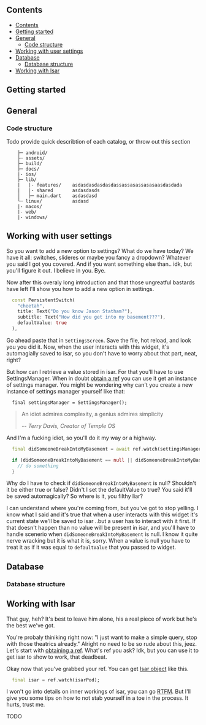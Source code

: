 ## Contents

- [Contents](#contents)
- [Getting started](#getting-started)
- [General](#general)
  - [Code structure](#code-structure)
- [Working with user settings](#working-with-user-settings)
- [Database](#database)
  - [Database structure](#database-structure)
- [Working with Isar](#working-with-isar)

## Getting started



## General

### Code structure

Todo provide quick describtion of each catalog, or throw out this section
```
    ├─ android/
    ├─ assets/
    ├─ build/
    ├─ docs/
    |- ios/
    ├─ lib/
    |   |- features/    asdasdasdasdasdassassasassasasaasdasdada
    |   |- shared       asdasdasds
    │   ├─ main.dart    asdasdasd
    └─ linux/           asdasd
    |- macos/
    |- web/
    |- windows/
```


## Working with user settings
So you want to add a new option to settings? What do we have today? We have it all: switches, slideres or maybe you fancy a dropdown? Whatever you said I got you covered. And if you want something else than.. idk, but you'll figure it out. I believe in you. Bye.

Now after this overaly long introduction and that those ungreatful bastards have left I'll show you how to add a new option in settings.

```dart
  const PersistentSwitch(
    "cheetah",
    title: Text("Do you know Jason Statham?"),
    subtitle: Text("How did you get into my basement???"),
    defaultValue: true
  ),
```

Go ahead paste that in `SettingsScreen`. Save the file, hot reload, and look you you did it. Now, when the user interacts with this widget, it's automagially saved to isar, so you don't have to worry about that part, neat, right?


But how can I retrieve a value stored in isar. For that you'll have to use SettingsManager. When in doubt [obtain a ref](https://docs-v2.riverpod.dev/docs/concepts/reading#obtaining-a-ref-object) you can use it get an instance of settings manager. You might be wondering why can't you create a new instance of settings manager yourself like that:

```
  final settingsManager = SettingsManager();
```

> An idiot admires complexity, a genius admires simplicity
>
> -- <cite>Terry Davis, Creator of Temple OS</cite>

And I'm a fucking idiot, so you'll do it my way or a highway.

```dart
  final didSomeoneBreakIntoMyBasement = await ref.watch(settingsManagerProvider).getValue("cheetah"); // can be null

  if (didSomeoneBreakIntoMyBasement == null || didSomeoneBreakIntoMyBasement) {
    // do something
  }
```

Why do I have to check if `didSomeoneBreakIntoMyBasement` is null? Shouldn't it be either true or false? Didn't I set the defaultValue to true? You said it'll be saved automagically? So where is it, you filthy liar?

I can understand where you're coming from, but you've got to stop yelling. I know what I said and it's true that when a user interacts with this widget it's current state we'll be saved to isar ..but a user has to interact with it first. If that doesn't happen than no value will be present in isar, and you'll have to handle scenerio when `didSomeoneBreakIntoMyBasement` is null. I know it quite nerve wracking but it is what it is, sorry. When a value is null you have to treat it as if it was equal to `defaultValue` that you passed to widget.

## Database

### Database structure

## Working with Isar
That guy, heh? It's best to leave him alone, his a real piece of work but he's the best we've got.

You're probaly thiniking right now: "I just want to make a simple query, stop with those theatrics already." Alright no need to be so rude about this, jeez. Let's start with [obtaining a ref](https://docs-v2.riverpod.dev/docs/concepts/reading#obtaining-a-ref-object). What's ref you ask? Idk, but you can use it to get isar to show to work, that deadbeat.

Okay now that you've grabbed your ref. You can get [Isar object](https://pub.dev/documentation/isar/latest/isar/Isar-class.html) like this.

```dart
  final isar = ref.watch(isarPod);
```

I won't go into details on inner workings of isar, you can go [RTFM](https://isar.dev/tutorials/quickstart.html). But I'll give you some tips on how to not stab yourself in a toe in the process. It hurts, trust me.

TODO
